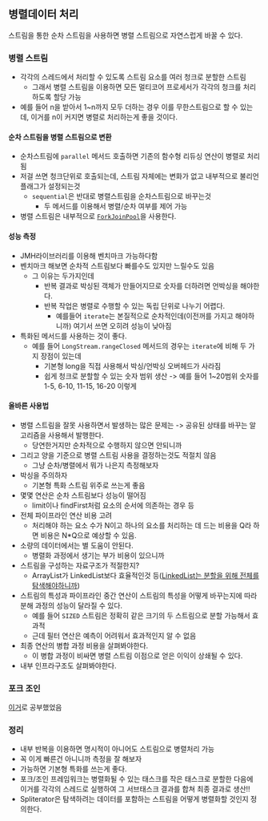 ## 병렬데이터 처리

스트림을 통한 순차 스트림을 사용하면 병렬 스트림으로 자연스럽게 바꿀 수 있다.

### 병렬 스트림

- 각각의 스레드에서 처리할 수 있도록 스트림 요소를 여러 청크로 분할한 스트림
    - 그래서 병렬 스트림을 이용하면 모든 멀티코어 프로세서가 각각의 청크를 처리하도록 할당 가능
- 예를 들어 n을 받아서 1~n까지 모두 더하는 경우 이를 무한스트림으로 할 수 있는데, 이거를 n이 커지면 병렬로 처리하는게 좋을 것이다.

#### 순차 스트림을 병렬 스트림으로 변환

- 순차스트림에 `parallel` 메서드 호출하면 기존의 함수형 리듀싱 연산이 병렬로 처리됨
- 저걸 쓰면 청크단위로 호출되는데, 스트림 자체에는 변화가 없고 내부적으로 불리언 플래그가 설정되는것
    - `sequential`은 반대로 병렬스트림을 순차스트림으로 바꾸는것
        - 두 메서드를 이용해서 병렬/순차 여부를 제어 가능
- 병렬 스트림은 내부적으로 [`ForkJoinPool`](https://hello-backend.tistory.com/228)을 사용한다.

#### 성능 측정

- JMH라이브러리를 이용해 벤치마크 가능하다함
- 벤치마크 해보면 순차적 스트림보다 빠를수도 있지만 느릴수도 있음
    - 그 이유는 두가지인데
        - 반복 결과로 박싱된 객체가 만들어지므로 숫자를 더하려면 언박싱을 해야한다.
        - 반복 작업은 병렬로 수행할 수 있는 독립 단위로 나누기 어렵다.
            - 예를들어 `iterate`는 본질적으로 순차적인데(이전꺼를 가지고 해야하니까) 여기서 쓰면 오히려 성능이 낮아짐
- 특화된 메서드를 사용하는 것이 좋다.
    - 예를 들어 `LongStream.rangeClosed` 메서드의 경우는 `iterate`에 비해 두 가지 장점이 있는데
        - 기본형 long을 직접 사용해서 박싱/언박싱 오버헤드가 사라짐
        - 쉽게 청크로 분할할 수 있는 숫자 범위 생산 -> 예를 들어 1~20범위 숫자를 1-5, 6-10, 11-15, 16-20 이렇게

#### 올바른 사용법

- 병렬 스트림을 잘못 사용하면서 발생하는 많은 문제는 -> 공유된 상태를 바꾸는 알고리즘을 사용해서 발행한다.
    - 당연한거지만 순차적으로 수행하지 않으면 안되니까
- 그리고 양을 기준으로 병렬 스트림 사용을 결정하는것도 적절치 않음
    - 그냥 순차/병렬에서 뭐가 나은지 측정해보자
- 박싱을 주의하자
    - 기본형 특화 스트림 위주로 쓰는게 좋음
- 몇몇 연산은 순차 스트림보다 성능이 떨어짐
    - limit이나 findFirst처럼 요소의 순서에 의존하는 경우 등
- 전체 파이프라인 연산 비용 고려
    - 처리해야 하는 요소 수가 N이고 하나의 요소를 처리하는 데 드는 비용을 Q라 하면 비용은 N*Q으로 예상할 수 있음.
- 소량의 데이터에서는 별 도움이 안된다.
    - 병렬화 과정에서 생기는 부가 비용이 있으니까
- 스트림을 구성하는 자료구조가 적절한지?
    - ArrayList가 LinkedList보다 효율적인것 등([LinkedList는 분할을 위해 전체를 탐색해야하니까](https://hello-backend.tistory.com/112))
- 스트림의 특성과 파이프라인 중간 연산이 스트림의 특성을 어떻게 바꾸는지에 따라 분해 과정의 성능이 달라질 수 있다.
    - 예를 들어 `SIZED` 스트림은 정확히 같은 크기의 두 스트림으로 분할 가능해서 효과적
    - 근데 필터 연산은 예측이 어려워서 효과적인지 알 수 없음
- 최종 연산의 병합 과정 비용을 살펴봐야한다.
    - 이 병합 과정이 비싸면 병렬 스트림 이점으로 얻은 이익이 상쇄될 수 있다.
- 내부 인프라구조도 살펴봐야한다.

### 포크 조인

[이거](https://hello-backend.tistory.com/228)로 공부했었음

### 정리

- 내부 반복을 이용하면 명시적이 아니어도 스트림으로 병렬처리 가능
- 꼭 이게 빠른건 아니니까 측정을 잘 해보자
- 가능하면 기본형 특화를 쓰는게 좋다.
- 포크/조인 프레임워크는 병렬화될 수 있는 태스크를 작은 태스크로 분할한 다음에 이거를 각각의 스레드로 실행하여 그 서브태스크 결과를 합쳐 최종 결과로 생산!!
- Spliterator은 탐색하려는 데이터를 포함하는 스트림을 어떻게 병렬화할 것인지 정의한다.

